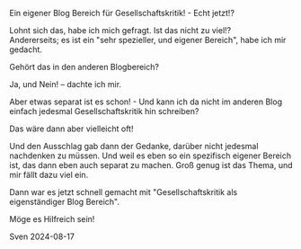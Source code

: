 Ein eigener Blog Bereich für Gesellschaftskritik! - Echt jetzt!? 

Lohnt sich das, habe ich mich gefragt. Ist das nicht zu viel!?    
Andererseits; es ist ein "sehr spezieller, und eigener Bereich", habe ich mir gedacht. 

Gehört das in den anderen Blogbereich?    

Ja, und Nein! – dachte ich mir. 

Aber etwas separat ist es schon! - Und kann ich da nicht im anderen Blog einfach jedesmal Gesellschaftskritik hin schreiben? 

Das wäre dann aber vielleicht oft! 

Und den Ausschlag gab dann der Gedanke, darüber nicht jedesmal nachdenken zu müssen. Und weil es eben so ein spezifisch eigener Bereich ist, das dann eben auch separat zu machen. Groß genug ist das Thema, und mir fällt dazu viel ein. 

Dann war es jetzt schnell gemacht mit "Gesellschaftskritik als eigenständiger Blog Bereich". 

Möge es Hilfreich sein! 


Sven 2024-08-17
